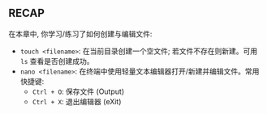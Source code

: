 ## RECAP

在本章中, 你学习/练习了如何创建与编辑文件:

- `touch <filename>`: 在当前目录创建一个空文件; 若文件不存在则新建。可用 `ls` 查看是否创建成功。
- `nano <filename>`: 在终端中使用轻量文本编辑器打开/新建并编辑文件。常用快捷键:
	- `Ctrl + O`: 保存文件 (Output)
	- `Ctrl + X`: 退出编辑器 (eXit)
